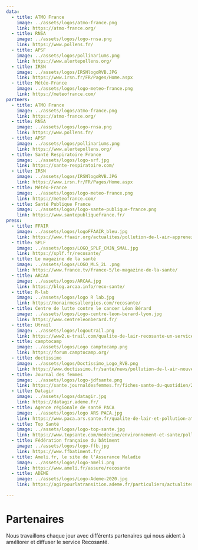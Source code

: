 ```yaml
---
data:
  - title: ATMO France
    image: ../assets/logos/atmo-france.png
    link: https://atmo-france.org/
  - title: RNSA
    image: ../assets/logos/logo-rnsa.png
    link: https://www.pollens.fr/
  - title: APSF
    image: ../assets/logos/pollinariums.png
    link: https://www.alertepollens.org/
  - title: IRSN
    image: ../assets/logos/IRSNlogoRVB.JPG
    link: https://www.irsn.fr/FR/Pages/Home.aspx
  - title: Météo-France
    image: ../assets/logos/logo-meteo-france.png
    link: https://meteofrance.com/
partners:
  - title: ATMO France
    image: ../assets/logos/atmo-france.png
    link: https://atmo-france.org/
  - title: RNSA
    image: ../assets/logos/logo-rnsa.png
    link: https://www.pollens.fr/
  - title: APSF
    image: ../assets/logos/pollinariums.png
    link: https://www.alertepollens.org/
  - title: Santé Respiratoire France
    image: ../assets/logos/logo-srf.jpg
    link: https://sante-respiratoire.com/
  - title: IRSN
    image: ../assets/logos/IRSNlogoRVB.JPG
    link: https://www.irsn.fr/FR/Pages/Home.aspx
  - title: Météo-France
    image: ../assets/logos/logo-meteo-france.png
    link: https://meteofrance.com/
  - title: Santé Publique France
    image: ../assets/logos/logo-sante-publique-france.png
    link: https://www.santepubliquefrance.fr/
press:
  - title: FFAIR
    image: ../assets/logos/logoFFAAIR_bleu.jpg
    link: https://www.ffaair.org/actualites/pollution-de-l-air-apprenez-a-limiter-ses-impacts-sur-votre-sante/
  - title: SPLF
    image: ../assets/logos/LOGO_SPLF_CMJN_SMAL.jpg
    link: https://splf.fr/recosante/
  - title: Le magazine de la santé
    image: ../assets/logos/LOGO_MLS_2L .png
    link: https://www.france.tv/france-5/le-magazine-de-la-sante/
  - title: ARCAA
    image: ../assets/logos/ARCAA.jpg
    link: https://blog.arcaa.info/reco-sante/
  - title: R-lab
    image: ../assets/logos/logo R lab.jpg
    link: https://monairmesallergies.com/recosante/
  - title: Centre de lutte contre le cancer Léon Bérard
    image: ../assets/logos/Logo-centre-leon-berard-lyon.jpg
    link: https://www.centreleonberard.fr/
  - title: Utrail
    image: ../assets/logos/logoutrail.png
    link: https://www2.u-trail.com/qualite-de-lair-recosante-un-service-du-ministere-de-la-sante-pour-mieux-courir/
  - title: camptocamp
    image: ../assets/logos/Logo camptocamp.png
    link: https://forum.camptocamp.org/
  - title: doctissimo
    image: ../assets/logos/Doctissimo_Logo_RVB.png
    link: https://www.doctissimo.fr/sante/news/pollution-de-l-air-nouvel-outil-pour-apprendre-a-mieux-s-en-proteger
  - title: Journal des femmes
    image: ../assets/logos/logo-jdfsante.png
    link: https://sante.journaldesfemmes.fr/fiches-sante-du-quotidien/2751285-pollution-de-l-air-definition-cause-consequence-solutions-france/
  - title: Datagir
    image: ../assets/logos/datagir.jpg
    link: https://datagir.ademe.fr/
  - title: Agence régionale de santé PACA
    image: ../assets/logos/logo ARS PACA.jpg
    link: https://www.paca.ars.sante.fr/qualite-de-lair-et-pollution-atmospherique-0
  - title: Top Santé
    image: ../assets/logos/logo-top-sante.jpg
    link: https://www.topsante.com/medecine/environnement-et-sante/pollution/recosante-mieux-connaitre-la-qualite-de-l-air-646242
  - title: Fédération française du bâtiment
    image: ../assets/logos/logo-ffb.jpg
    link: https://www.ffbatiment.fr/
  - title: Ameli.fr, le site de l'Assurance Maladie
    image: ../assets/logos/logo-ameli.png
    link: https://www.ameli.fr/assure/recosante
  - title: ADEME
    image: ../assets/logos/Logo-Ademe-2020.jpg
    link: https://agirpourlatransition.ademe.fr/particuliers/actualites/sinformer-temps-reel-qualite-lair-mieux-proteger-sante-recosante
    
---
```


# Partenaires

Nous travaillons chaque jour avec différents partenaires qui nous aident à améliorer et diffuser le service Recosanté.
